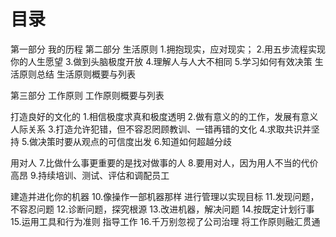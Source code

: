 # 目录
第一部分 我的历程
第二部分 生活原则
  1.拥抱现实，应对现实；
  2.用五步流程实现你的人生愿望
  3.做到头脑极度开放
  4.理解人与人大不相同
  5.学习如何有效决策
  生活原则总结
  生活原则概要与列表

第三部分 工作原则
  工作原则概要与列表

  打造良好的文化的
  1.相信极度求真和极度透明
  2.做有意义的的工作，发展有意义人际关系
  3.打造允许犯错，但不容忍罔顾教训、一错再错的文化
  4.求取共识并坚持
  5.做决策时要从观点的可信度出发
  6.知道如何超越分歧

  用对人
  7.比做什么事更重要的是找对做事的人
  8.要用对人，因为用人不当的代价高昂
  9.持续培训、测试、评估和调配员工

  建造并进化你的机器
  10.像操作一部机器那样 进行管理以实现目标
  11.发现问题，不容忍问题
  12.诊断问题，探究根源
  13.改进机器，解决问题
  14.按既定计划行事
  15.运用工具和行为准则 指导工作
  16.千万别忽视了公司治理
  将工作原则融汇贯通